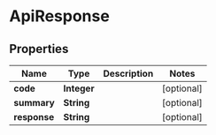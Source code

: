 
# ApiResponse

## Properties
Name | Type | Description | Notes
------------ | ------------- | ------------- | -------------
**code** | **Integer** |  |  [optional]
**summary** | **String** |  |  [optional]
**response** | **String** |  |  [optional]



